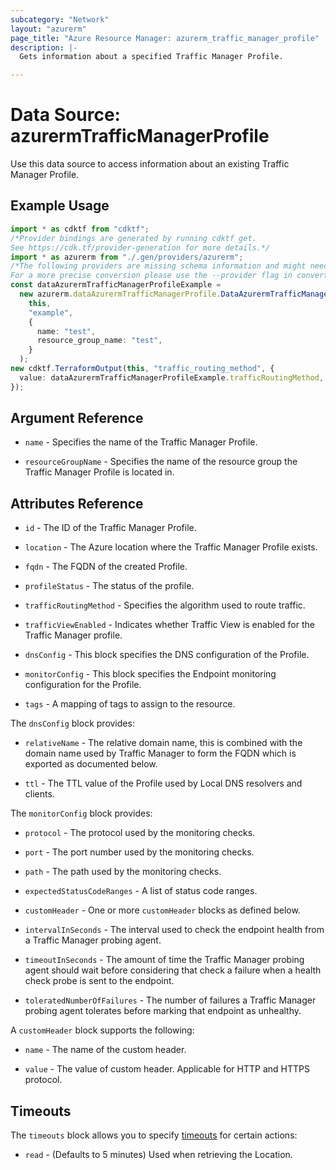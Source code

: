 ```yaml
---
subcategory: "Network"
layout: "azurerm"
page_title: "Azure Resource Manager: azurerm_traffic_manager_profile"
description: |-
  Gets information about a specified Traffic Manager Profile.

---
```


# Data Source: azurermTrafficManagerProfile

Use this data source to access information about an existing Traffic Manager Profile.

## Example Usage

```typescript
import * as cdktf from "cdktf";
/*Provider bindings are generated by running cdktf get.
See https://cdk.tf/provider-generation for more details.*/
import * as azurerm from "./.gen/providers/azurerm";
/*The following providers are missing schema information and might need manual adjustments to synthesize correctly: azurerm.
For a more precise conversion please use the --provider flag in convert.*/
const dataAzurermTrafficManagerProfileExample =
  new azurerm.dataAzurermTrafficManagerProfile.DataAzurermTrafficManagerProfile(
    this,
    "example",
    {
      name: "test",
      resource_group_name: "test",
    }
  );
new cdktf.TerraformOutput(this, "traffic_routing_method", {
  value: dataAzurermTrafficManagerProfileExample.trafficRoutingMethod,
});

```

## Argument Reference

*   `name` - Specifies the name of the Traffic Manager Profile.

*   `resourceGroupName` - Specifies the name of the resource group the Traffic Manager Profile is located in.

## Attributes Reference

*   `id` - The ID of the Traffic Manager Profile.

*   `location` - The Azure location where the Traffic Manager Profile exists.

*   `fqdn` - The FQDN of the created Profile.

*   `profileStatus` - The status of the profile.

*   `trafficRoutingMethod` - Specifies the algorithm used to route traffic.

*   `trafficViewEnabled` - Indicates whether Traffic View is enabled for the Traffic Manager profile.

*   `dnsConfig` - This block specifies the DNS configuration of the Profile.

*   `monitorConfig` - This block specifies the Endpoint monitoring configuration for the Profile.

*   `tags` - A mapping of tags to assign to the resource.

The `dnsConfig` block provides:

*   `relativeName` - The relative domain name, this is combined with the domain name used by Traffic Manager to form the FQDN which is exported as documented below.

*   `ttl` - The TTL value of the Profile used by Local DNS resolvers and clients.

The `monitorConfig` block provides:

*   `protocol` - The protocol used by the monitoring checks.

*   `port` - The port number used by the monitoring checks.

*   `path` - The path used by the monitoring checks.

*   `expectedStatusCodeRanges` - A list of status code ranges.

*   `customHeader` - One or more `customHeader` blocks as defined below.

*   `intervalInSeconds` - The interval used to check the endpoint health from a Traffic Manager probing agent.

*   `timeoutInSeconds` - The amount of time the Traffic Manager probing agent should wait before considering that check a failure when a health check probe is sent to the endpoint.

*   `toleratedNumberOfFailures` - The number of failures a Traffic Manager probing agent tolerates before marking that endpoint as unhealthy.

A `customHeader` block supports the following:

*   `name` - The name of the custom header.

*   `value` - The value of custom header. Applicable for HTTP and HTTPS protocol.

## Timeouts

The `timeouts` block allows you to specify [timeouts](https://www.terraform.io/language/resources/syntax#operation-timeouts) for certain actions:

* `read` - (Defaults to 5 minutes) Used when retrieving the Location.
